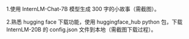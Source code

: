 1.使用 InternLM-Chat-7B 模型生成 300 字的小故事（需截图）。

2.熟悉 hugging face 下载功能，使用 huggingface_hub python 包，下载 InternLM-20B 的 config.json 文件到本地（需截图下载过程）。
